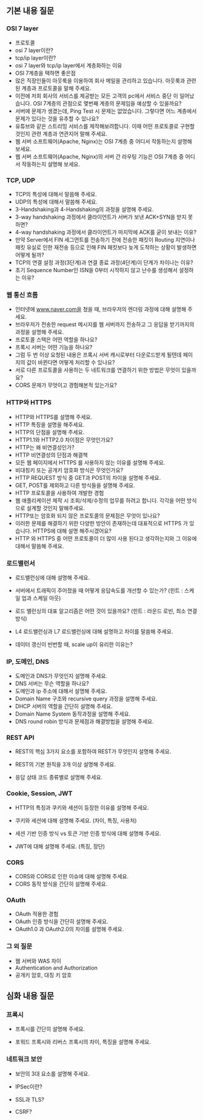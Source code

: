 ## 기본 내용 질문

### **OSI 7 layer**

- 프로토콜
- osi 7 layer이란?
- tcp/ip layer이란?
- osi 7 layer와 tcp/ip layer에서 계층화하는 이유
- OSI 7계층을 택하면 좋은점
- 많은 직장인들이 아웃룩을 이용하여 회사 메일을 관리하고 있습니다. 아웃룩과 관련된 계층과 프로토콜을 말해 주세요.
- 이전에 저희 회사의 서비스를 제공받는 모든 고객의 pc에서 서비스 중단 이 일어났습니다. OSI 7계층의 관점으로 몇번째 계층의 문제임을 예상할 수 있을까요?
- 서버에 문제가 생겼는데, Ping Test 시 문제는 없었습니다. 그렇다면 어느 계층에서 문제가 있다는 것을 유추할 수 있나요?
- 유튜브와 같은 스트리밍 서비스를 제작해보려합니다. 이때 어떤 프로토콜로 구현할 것인지 관련 계층과 연관지어 말해 주세요.
- 웹 서버 소프트웨어(Apache, Nginx)는 OSI 7계층 중 어디서 작동하는지 설명해 보세요.
- 웹 서버 소프트웨어(Apache, Nginx)의 서버 간 라우팅 기능은 OSI 7계층 중 어디서 작동하는지 설명해 보세요.

### **TCP, UDP**

- TCP의 특성에 대해서 말씀해 주세요.
- UDP의 특성에 대해서 말씀해 주세요.
- 3-Handshaking과 4-Handshaking의 과정을 설명해 주세요.
- 3-way handshaking 과정에서 클라이언트가 서버가 보낸 ACK+SYN을 받지 못하면?
- 4-way handshaking 과정에서 클라이언트가 마지막에 ACK를 굳이 보내는 이유?
- 만약 Server에서 FIN 세그먼트를 전송하기 전에 전송한 패킷이 Routing 지연이나 패킷 유실로 인한 재전송 등으로 인해 FIN 패킷보다 늦게 도착하는 상황이 발생하면 어떻게 될까?
- TCP의 연결 설정 과정(3단계)과 연결 종료 과정(4단계)이 단계가 차이나는 이유?
- 초기 Sequence Number인 ISN을 0부터 시작하지 않고 난수를 생성해서 설정하는 이유?

### **웹 통신 흐름**

- 인터넷에 www.naver.com을 쳤을 때, 브라우저의 렌더링 과정에 대해 설명해 주세요.
- 브라우저가 전송한 request 메시지를 웹 서버까지 전송하고 그 응답을 받기까지의 과정을 설명해 주세요.
- 프로토콜 스택은 어떤 역할을 하나요?
- 프록시 서버는 어떤 기능을 하나요?
- 그럼 두 번 이상 요청된 내용은 프록시 서버 캐시로부터 다운로드받게 될텐데 페이지의 값이 바뀐다면 어떻게 처리할 수 있나요?
- 서로 다른 프로토콜을 사용하는 두 네트워크를 연결하기 위한 방법은 무엇이 있을까요?
- CORS 문제가 무엇이고 경험해본적 있는가요?

### **HTTP와 HTTPS**

- HTTP와 HTTPS를 설명해 주세요.
- HTTP 특징을 설명을 해주세요.
- HTTP의 단점을 설명해 주세요.
- HTTP1.1와 HTTP2.0 차이점은 무엇인가요?
- HTTP는 왜 비연결성인가?
- HTTP 비연결성의 단점과 해결책
- 모든 웹 페이지에서 HTTPS 를 사용하지 않는 이유를 설명해 주세요.
- 비대칭키 또는 공개키 암호화 방식은 무엇인가요?
- HTTP REQUEST 방식 중 GET과 POST의 차이을 설명해 주세요.
- GET, POST를 제외하고 다른 방식들을 설명해 주세요.
- HTTP 프로토콜을 사용하여 개발한 경험
- 웹 애플리케이션 제작 시 조회/삭제/수정의 업무를 하려고 합니다. 각각을 어떤 방식으로 설계할 것인지 말해주세요.
- HTTP또는 암호화 되지 않은 프로토콜의 문제점은 무엇이 있나요?
- 이러한 문제를 해결하기 위한 다양한 방안이 존재하는데 대표적으로 HTTPS 가 있습니다. HTTPS에 대해 설명 해주시겠어요?
- HTTP 와 HTTPS 중 어떤 프로토콜이 더 많이 사용 된다고 생각하는지와 그 이유에 대해서 말씀해 주세요.

### 로드밸런서

- 로드밸런싱에 대해 설명해 주세요.
- 서버에서 트래픽이 주어졌을 때 어떻게 응답속도를  개선할 수 있는가? (힌트 : 스케일 업과 스케일 아웃)
- 로드 밸런싱의 대표 알고리즘은 어떤 것이 있을까요? (힌트 : 라운드 로빈, 최소 연결 방식)
- L4 로드밸런싱과 L7 로드밸런싱에 대해 설명하고 차이를 말씀해 주세요.

- 데이터 갱신이 빈번할 때, scale up이 유리한 이유는?

### **IP, 도메인, DNS**

- 도메인과 DNS가 무엇인지 설명해 주세요.
- DNS 서버는 무슨 역할을 하나요?
- 도메인과 ip 주소에 대해서 설명해 주세요.
- Domain Name 구조와 recursive query 과정을 설명해 주세요.
- DHCP 서버의 역할을 간단히 설명해 주세요.
- Domain Name System 동작과정을 설명해 주세요.
- DNS round robin 방식과 문제점과 해결방법을 설명해 주세요.

### REST API

- REST의 핵심 3가지 요소를 포함하여 REST가 무엇인지 설명해 주세요.

- REST의 기본 원칙을 3개 이상 설명해 주세요.

- 응답 상태 코드 종류별로 설명해 주세요.

### Cookie, Session, JWT

- HTTP의 특징과 쿠키와 세션이 등장한 이유를 설명해 주세요.
- 쿠키와 세션에 대해 설명해 주세요. (차이, 특징, 사용처)
- 세션 기반 인증 방식 vs 토큰 기반 인증 방식에 대해 설명해 주세요.

- JWT에 대해 설명해 주세요. (특징, 장단)

### CORS

- CORS와 CORS로 인한 이슈에 대해 설명해 주세요.
- CORS 동작 방식을 간단히 설명해 주세요.

### OAuth

- OAuth 적용한 경험
- OAuth 인증 방식을 간단히 설명해 주세요.
- OAuth1.0 과 OAuth2.0의 차이를 설명해 주세요.

### 그 외 질문

- 웹 서버와 WAS 차이
- Authentication and Authorization
- 공개키 암호, 대칭 키 암호

## 심화 내용 질문

### 프록시

- 프록시를 간단히 설명해 주세요.

- 포워드 프록시와 리버스 프록시의 차이, 특징을 설명해 주세요.

### 네트워크 보안

- 보안의 3대 요소를 설명해 주세요.
- IPSec이란?
- SSL과 TLS?

- CSRF?